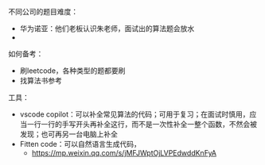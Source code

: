 不同公司的题目难度：

* 华为诺亚：他们老板认识朱老师，面试出的算法题会放水
*

如何备考：

* 刷leetcode，各种类型的题都要刷
* 找算法书参考

工具：

* vscode copilot：可以补全常见算法的代码；可用于复习；在面试时慎用，应当一行一行的手写开头再补全这行，而不是一次性补全一整个函数，不然会被发现；也可再另一台电脑上补全
* Fitten code：可以自然语言生成代码，
  * https://mp.weixin.qq.com/s/jMFJWptOjLVPEdwddKnFyA
